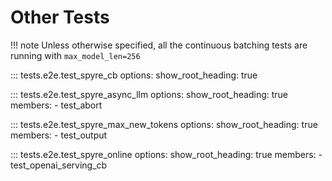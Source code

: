# Other Tests

!!! note
    Unless otherwise specified, all the continuous batching tests are running with `max_model_len=256`

::: tests.e2e.test_spyre_cb
    options:
        show_root_heading: true

::: tests.e2e.test_spyre_async_llm
    options:
        show_root_heading: true
        members:
        - test_abort

::: tests.e2e.test_spyre_max_new_tokens
    options:
        show_root_heading: true
        members:
        - test_output

::: tests.e2e.test_spyre_online
    options:
        show_root_heading: true
        members:
        - test_openai_serving_cb
